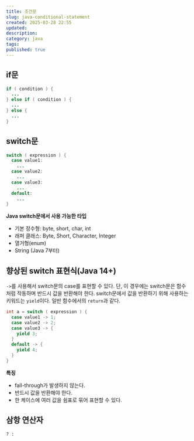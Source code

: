 ```yaml
---
title: 조건문
slug: java-conditional-statement
created: 2025-03-28 22:55
updated:
description:
category: java
tags:
published: true
---
```


## if문

```java
if ( condition ) {
  ...
} else if ( condition ) {
  ...
} else {
  ...
}
```

## switch문

```java
switch ( expression ) {
  case value1:
    ...
  case value2:
    ...
  case value3:
    ...
  default:
    ...
}
```

**Java switch문에서 사용 가능한 타입**

- 기본 정수형: byte, short, char, int
- 래퍼 클래스: Byte, Short, Character, Integer
- 열거형(enum)
- String (Java 7부터)

## 향상된 switch 표현식(Java 14+)

`->`를 사용해서 switch문의 case를 표현할 수 있다.
단, 이 경우에는 switch문은 함수처럼 작동하며 반드시 값을 반환해야 한다.
switch문에서 값을 반환하기 위해 사용하는 키워드는 `yield`이다.
일반 함수에서의 `return`과 같다.

```java
int a = switch ( expression ) {
  case value1 -> 1;
  case value2 -> 2;
  case value3 -> {
    yield 3;
  }
  default -> {
    yield 4;
  }
}
```

**특징**

- fall-through가 발생하지 않는다.
- 반드시 값을 반환해야 한다.
- 한 케이스에 여러 값을 쉼표로 묶어 표현할 수 있다.

## 삼항 연산자

`? :`
